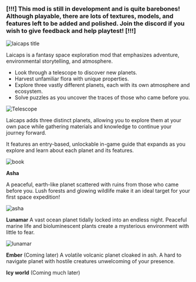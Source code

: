 ### [!!!] This mod is still in development and is quite barebones! Although playable, there are lots of textures, models, and features left to be added and polished. Join the discord if you wish to give feedback and help playtest! [!!!]



![laicaps title](https://github.com/user-attachments/assets/5eaedf1b-dd8a-4020-95bc-3cb1e359a6f1)


Laicaps is a fantasy space exploration mod that emphasizes adventure, environmental storytelling, and atmosphere.

- Look through a telescope to discover new planets. 
- Harvest unfamiliar flora with unique properties. 
- Explore three vastly different planets, each with its own atmosphere and ecosystem.
- Solve puzzles as you uncover the traces of those who came before you.


![Telescope](https://github.com/user-attachments/assets/f81a8048-e926-4d47-ae3f-fbb30b8f355e)


Laicaps adds three distinct planets, allowing you to explore them at your own pace while gathering materials and knowledge to continue your journey forward.

It features an entry-based, unlockable in-game guide that expands as you explore and learn about each planet and its features.

![book](https://github.com/user-attachments/assets/a6ffcede-77be-4b93-8f5b-175a61342cd5)


**Asha**

A peaceful, earth-like planet scattered with ruins from those who came before you. Lush forests and glowing wildlife make it an ideal target for your first space expedition!

![asha](https://github.com/user-attachments/assets/09a57bdf-2ca9-45e3-91e8-3330d7c0a925)


**Lunamar** 
A vast ocean planet tidally locked into an endless night. Peaceful marine life and bioluminescent plants create a mysterious environment with little to fear.


![lunamar](https://github.com/user-attachments/assets/ea102136-f22c-498e-9807-1dcce8afb969)


**Ember** (Coming later)
A volatile volcanic planet cloaked in ash. A hard to navigate planet with hostile creatures unwelcoming of your presence.


**Icy world** (Coming much later)

